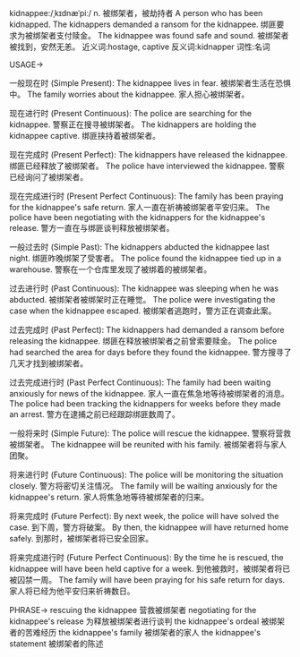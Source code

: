 kidnappee:/ˌkɪdnæˈpiː/
n.
被绑架者，被劫持者
A person who has been kidnapped.
The kidnappers demanded a ransom for the kidnappee. 绑匪要求为被绑架者支付赎金。
The kidnappee was found safe and sound. 被绑架者被找到，安然无恙。
近义词:hostage, captive
反义词:kidnapper
词性:名词


USAGE->

一般现在时 (Simple Present):
The kidnappee lives in fear. 被绑架者生活在恐惧中。
The family worries about the kidnappee. 家人担心被绑架者。

现在进行时 (Present Continuous):
The police are searching for the kidnappee. 警察正在搜寻被绑架者。
The kidnappers are holding the kidnappee captive. 绑匪挟持着被绑架者。

现在完成时 (Present Perfect):
The kidnappers have released the kidnappee. 绑匪已经释放了被绑架者。
The police have interviewed the kidnappee. 警察已经询问了被绑架者。

现在完成进行时 (Present Perfect Continuous):
The family has been praying for the kidnappee's safe return. 家人一直在祈祷被绑架者平安归来。
The police have been negotiating with the kidnappers for the kidnappee's release. 警方一直在与绑匪谈判释放被绑架者。

一般过去时 (Simple Past):
The kidnappers abducted the kidnappee last night. 绑匪昨晚绑架了受害者。
The police found the kidnappee tied up in a warehouse. 警察在一个仓库里发现了被绑着的被绑架者。

过去进行时 (Past Continuous):
The kidnappee was sleeping when he was abducted. 被绑架者被绑架时正在睡觉。
The police were investigating the case when the kidnappee escaped. 被绑架者逃跑时，警方正在调查此案。

过去完成时 (Past Perfect):
The kidnappers had demanded a ransom before releasing the kidnappee. 绑匪在释放被绑架者之前曾索要赎金。
The police had searched the area for days before they found the kidnappee. 警方搜寻了几天才找到被绑架者。

过去完成进行时 (Past Perfect Continuous):
The family had been waiting anxiously for news of the kidnappee. 家人一直在焦急地等待被绑架者的消息。
The police had been tracking the kidnappers for weeks before they made an arrest. 警方在逮捕之前已经跟踪绑匪数周了。

一般将来时 (Simple Future):
The police will rescue the kidnappee. 警察将营救被绑架者。
The kidnappee will be reunited with his family. 被绑架者将与家人团聚。

将来进行时 (Future Continuous):
The police will be monitoring the situation closely. 警方将密切关注情况。
The family will be waiting anxiously for the kidnappee's return. 家人将焦急地等待被绑架者的归来。

将来完成时 (Future Perfect):
By next week, the police will have solved the case. 到下周，警方将破案。
By then, the kidnappee will have returned home safely. 到那时，被绑架者将已安全回家。

将来完成进行时 (Future Perfect Continuous):
By the time he is rescued, the kidnappee will have been held captive for a week. 到他被救时，被绑架者将已被囚禁一周。
The family will have been praying for his safe return for days. 家人将已经为他平安归来祈祷数日。



PHRASE->
rescuing the kidnappee 营救被绑架者
negotiating for the kidnappee's release 为释放被绑架者进行谈判
the kidnappee's ordeal 被绑架者的苦难经历
the kidnappee's family 被绑架者的家人
the kidnappee's statement 被绑架者的陈述
